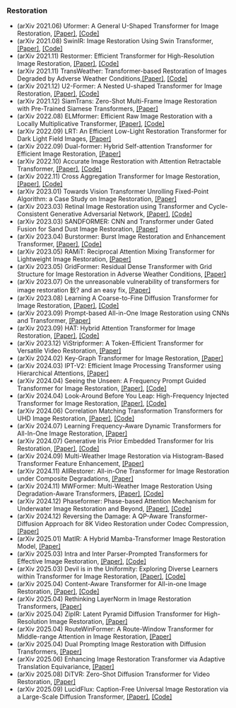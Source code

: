 ### Restoration
- (arXiv 2021.06) Uformer: A General U-Shaped Transformer for Image Restoration, [[Paper]](https://arxiv.org/pdf/2106.03106.pdf), [[Code]](https://github.com/ZhendongWang6/Uformer)
- (arXiv 2021.08) SwinIR: Image Restoration Using Swin Transformer, [[Paper]](https://arxiv.org/pdf/2108.10257.pdf), [[Code]](https://github.com/JingyunLiang/SwinIR)
- (arXiv 2021.11) Restormer: Efficient Transformer for High-Resolution Image Restoration, [[Paper]](https://arxiv.org/pdf/2111.09881.pdf), [[Code]](https://github.com/swz30/Restormer)
- (arXiv 2021.11) TransWeather: Transformer-based Restoration of Images Degraded by Adverse Weather Conditions,[[Paper]](https://arxiv.org/pdf/2111.14813.pdf), [[Code]](https://github.com/jeya-maria-jose/TransWeather)
- (arXiv 2021.12) U2-Former: A Nested U-shaped Transformer for Image Restoration, [[Paper]](https://arxiv.org/pdf/2112.02279.pdf), [[Code]](https://github.com/swz30/Restormer)
- (arXiv 2021.12) SiamTrans: Zero-Shot Multi-Frame Image Restoration with Pre-Trained Siamese Transformers, [[Paper]](https://arxiv.org/pdf/2112.09426.pdf)
- (arXiv 2022.08) ELMformer: Efficient Raw Image Restoration with a Locally Multiplicative Transformer, [[Paper]](https://arxiv.org/pdf/2208.14704.pdf), [[Code]](https://github.com/leonmakise/ELMformer)
- (arXiv 2022.09) LRT: An Efficient Low-Light Restoration Transformer for Dark Light Field Images, [[Paper]](https://arxiv.org/pdf/2209.02197.pdf)
- (arXiv 2022.09) Dual-former: Hybrid Self-attention Transformer for Efficient Image Restoration, [[Paper]](https://arxiv.org/pdf/2210.01069.pdf)
- (arXiv 2022.10) Accurate Image Restoration with Attention Retractable Transformer, [[Paper]](https://arxiv.org/pdf/2210.01427.pdf), [[Code]](https://github.com/gladzhang/ART)
- (arXiv 2022.11) Cross Aggregation Transformer for Image Restoration, [[Paper]](https://arxiv.org/pdf/2211.13654.pdf), [[Code]](https://github.com/zhengchen1999/CAT)
- (arXiv 2023.01) Towards Vision Transformer Unrolling Fixed-Point Algorithm: a Case Study on Image Restoration, [[Paper]](https://arxiv.org/pdf/2301.12332.pdf)
- (arXiv 2023.03) Retinal Image Restoration using Transformer and Cycle-Consistent Generative Adversarial Network, [[Paper]](https://arxiv.org/pdf/2303.01939.pdf), [[Code]](https://github.com/AAleka/Transformer-Cycle-GAN)
- (arXiv 2023.03) SANDFORMER: CNN and Transformer under Gated Fusion for Sand Dust Image Restoration, [[Paper]](https://arxiv.org/pdf/2303.04365.pdf)
- (arXiv 2023.04) Burstormer: Burst Image Restoration and Enhancement Transformer, [[Paper]](https://arxiv.org/pdf/2304.01194.pdf), [[Code]](http://github.com/akshaydudhane16/Burstormer)
- (arXiv 2023.05) RAMiT: Reciprocal Attention Mixing Transformer for Lightweight Image Restoration, [[Paper]](https://arxiv.org/pdf/2305.11474.pdf)
- (arXiv 2023.05) GridFormer: Residual Dense Transformer with Grid Structure for Image Restoration in Adverse Weather Conditions, [[Paper]](https://arxiv.org/pdf/2305.17863.pdf)
- (arXiv 2023.07) On the unreasonable vulnerability of transformers for image restoration 鈥? and an easy fix, [[Paper]](https://arxiv.org/pdf/2307.13856.pdf)
- (arXiv 2023.08) Learning A Coarse-to-Fine Diffusion Transformer for Image Restoration, [[Paper]](https://arxiv.org/pdf/2308.08730.pdf), [[Code]](https://github.com/wlydlut/C2F-DFT)
- (arXiv 2023.09) Prompt-based All-in-One Image Restoration using CNNs and Transformer, [[Paper]](https://arxiv.org/pdf/2309.03063.pdf)
- (arXiv 2023.09) HAT: Hybrid Attention Transformer for Image Restoration, [[Paper]](https://arxiv.org/pdf/2309.05239.pdf), [[Code]](https://github.com/XPixelGroup/HAT)
- (arXiv 2023.12) ViStripformer: A Token-Efficient Transformer for Versatile Video Restoration,  [[Paper]](https://arxiv.org/pdf/2312.14502.pdf)
- (arXiv 2024.02) Key-Graph Transformer for Image Restoration,  [[Paper]](https://arxiv.org/pdf/2402.02634.pdf)
- (arXiv 2024.03) IPT-V2: Efficient Image Processing Transformer using Hierarchical Attentions,  [[Paper]](https://arxiv.org/pdf/2404.00633.pdf)
- (arXiv 2024.04) Seeing the Unseen: A Frequency Prompt Guided Transformer for Image Restoration,  [[Paper]](https://arxiv.org/pdf/2404.00288.pdf), [[Code]](https://github.com/joshyZhou/FPro)
- (arXiv 2024.04) Look-Around Before You Leap: High-Frequency Injected Transformer for Image Restoration,  [[Paper]](https://arxiv.org/pdf/2404.00279.pdf), [[Code]](https://github.com/joshyZhou/HIT)
- (arXiv 2024.06) Correlation Matching Transformation Transformers for UHD Image Restoration,  [[Paper]](https://arxiv.org/pdf/2406.00629.pdf), [[Code]](https://github.com/supersupercong/UHDformer)
- (arXiv 2024.07) Learning Frequency-Aware Dynamic Transformers for All-In-One Image Restoration,  [[Paper]](https://arxiv.org/pdf/2407.01636.pdf)
- (arXiv 2024.07) Generative Iris Prior Embedded Transformer for Iris Restoration,  [[Paper]](https://arxiv.org/pdf/2407.00261.pdf), [[Code]](https://github.com/sawyercharlton/Gformer)
- (arXiv 2024.09) Multi-Weather Image Restoration via Histogram-Based Transformer Feature Enhancement,  [[Paper]](https://arxiv.org/pdf/2409.06334.pdf)
- (arXiv 2024.11) AllRestorer: All-in-One Transformer for Image Restoration under Composite Degradations,  [[Paper]](https://arxiv.org/pdf/2411.10708.pdf)
- (arXiv 2024.11) MWFormer: Multi-Weather Image Restoration Using Degradation-Aware Transformers,  [[Paper]](https://arxiv.org/pdf/2411.17226.pdf), [[Code]](https://github.com/taco-group/MWFormer)
- (arXiv 2024.12) Phaseformer: Phase-based Attention Mechanism for Underwater Image Restoration and Beyond,  [[Paper]](https://arxiv.org/pdf/2412.01456.pdf), [[Code]](https://github.com/Mdraqibkhan/Phaseformer)
- (arXiv 2024.12) Reversing the Damage: A QP-Aware Transformer-Diffusion Approach for 8K Video Restoration under Codec Compression,  [[Paper]](https://arxiv.org/pdf/2412.08912.pdf)
- (arXiv 2025.01) MatIR: A Hybrid Mamba-Transformer Image Restoration Model,  [[Paper]](https://arxiv.org/pdf/2412.08912.pdf)
- (arXiv 2025.03) Intra and Inter Parser-Prompted Transformers for Effective Image Restoration,  [[Paper]](https://arxiv.org/pdf/2503.14037.pdf), [[Code]](https://github.com/supersupercong/pptformer)
- (arXiv 2025.03) Devil is in the Uniformity: Exploring Diverse Learners within Transformer for Image Restoration,  [[Paper]](https://arxiv.org/pdf/2503.20174.pdf), [[Code]](https://github.com/joshyZhou/HINT)
- (arXiv 2025.04) Content-Aware Transformer for All-in-one Image Restoration,  [[Paper]](https://arxiv.org/pdf/2504.04869.pdf), [[Code]](https://github.com/Aitical/DSwinIR)
- (arXiv 2025.04) Rethinking LayerNorm in Image Restoration Transformers,  [[Paper]](https://arxiv.org/pdf/2504.06629.pdf)
- (arXiv 2025.04) ZipIR: Latent Pyramid Diffusion Transformer for High-Resolution Image Restoration,  [[Paper]](https://arxiv.org/pdf/2504.08591.pdf)
- (arXiv 2025.04) RouteWinFormer: A Route-Window Transformer for Middle-range Attention in Image Restoration,  [[Paper]](https://arxiv.org/pdf/2504.16637.pdf)
- (arXiv 2025.04) Dual Prompting Image Restoration with Diffusion Transformers,  [[Paper]](https://arxiv.org/pdf/2504.17825.pdf)
- (arXiv 2025.06) Enhancing Image Restoration Transformer via Adaptive Translation Equivariance,  [[Paper]](https://arxiv.org/pdf/2506.18520.pdf)
- (arXiv 2025.08) DiTVR: Zero-Shot Diffusion Transformer for Video Restoration,  [[Paper]](https://arxiv.org/pdf/2508.07811.pdf)
- (arXiv 2025.09) LucidFlux: Caption-Free Universal Image Restoration via a Large-Scale Diffusion Transformer,  [[Paper]](https://arxiv.org/pdf/2509.22414.pdf), [[Code]](https://github.com/W2GenAI-Lab/LucidFlux)
